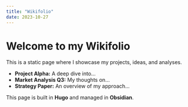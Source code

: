 ```yaml
---
title: "Wikifolio"
date: 2023-10-27
---
```


# Welcome to my Wikifolio

This is a static page where I showcase my projects, ideas, and analyses.

*   **Project Alpha:** A deep dive into...
*   **Market Analysis Q3:** My thoughts on...
*   **Strategy Paper:** An overview of my approach...

This page is built in **Hugo** and managed in **Obsidian**.